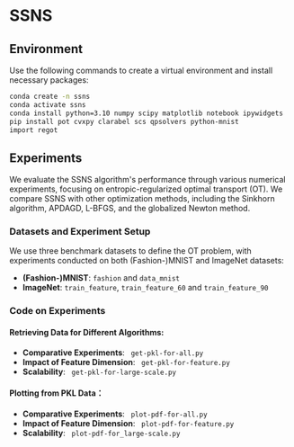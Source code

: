 # SSNS

## Environment
Use the following commands to create a virtual environment and install necessary packages:

```bash
conda create -n ssns
conda activate ssns
conda install python=3.10 numpy scipy matplotlib notebook ipywidgets
pip install pot cvxpy clarabel scs qpsolvers python-mnist
import regot
```
## Experiments
We evaluate the SSNS algorithm's performance through various numerical experiments, focusing on entropic-regularized optimal transport (OT). We compare SSNS with other optimization methods, including the Sinkhorn algorithm, APDAGD, L-BFGS, and the globalized Newton method.

### Datasets and Experiment Setup
We use three benchmark datasets to define the OT problem, with experiments conducted on both (Fashion-)MNIST and ImageNet datasets:
- **(Fashion-)MNIST**: ```fashion``` and ```data_mnist```
- **ImageNet**: ```train_feature```, ```train_feature_60``` and ```train_feature_90```
  
### Code on Experiments
#### Retrieving Data for Different Algorithms:
- **Comparative Experiments**: ``` get-pkl-for-all.py```
- **Impact of Feature Dimension**: ``` get-pkl-for-feature.py```
- **Scalability**: ``` get-pkl-for-large-scale.py```

#### Plotting from PKL Data：
- **Comparative Experiments**: ``` plot-pdf-for-all.py```
- **Impact of Feature Dimension**: ``` plot-pdf-for-feature.py```
- **Scalability**: ``` plot-pdf-for_large-scale.py```

